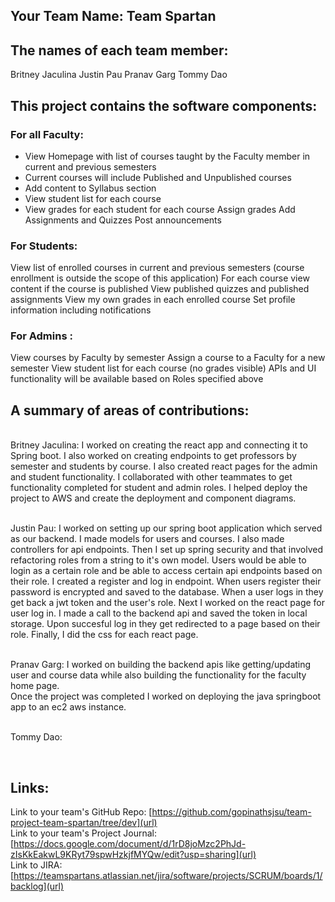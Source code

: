 ## Your Team Name: Team Spartan

## The names of each team member:
Britney Jaculina
Justin Pau
Pranav Garg
Tommy Dao

## This project contains the software components: 
### For all Faculty:
- View Homepage with list of courses taught by the Faculty member in current and previous semesters
- Current courses will include Published and Unpublished courses
- Add content to Syllabus section
- View student list for each course
- View grades for each student for each course
Assign grades
Add Assignments and Quizzes
Post announcements
### For Students:
View list of enrolled courses in current and previous semesters (course enrollment is outside the scope of this application)
For each course view content if the course is published
View published quizzes and published assignments
View my own grades in each enrolled course
Set profile information including notifications
### For Admins :
View courses by Faculty by semester
Assign a course to a Faculty for a new semester
View student list for each course (no grades visible)
APIs and UI functionality will be available based on Roles specified above

## A summary of areas of contributions:

<br/>Britney Jaculina: I worked on creating the react app and connecting it to Spring boot. I also worked on creating endpoints to get professors by semester and students by course. I also created react pages for the admin and student functionality. I collaborated with other teammates to get functionality completed for student and admin roles. I helped deploy the project to AWS and create the deployment and component diagrams.

<br/>Justin Pau: I worked on setting up our spring boot application which served as our backend. I made models for users and courses. I also made controllers for api endpoints. Then I set up spring security and that involved refactoring roles from a string to it's own model. Users would be able to login as a certain role and be able to access certain api endpoints based on their role. I created a register and log in endpoint. When users register their password is encrypted and saved to the database. When a user logs in they get back a jwt token and the user's role. Next I worked on the react page for user log in. I made a call to the backend api and saved the token in local storage. Upon succesful log in they get redirected to a page based on their role. Finally, I did the css for each react page.
<br/>

<br/>Pranav Garg: I worked on building the backend apis like getting/updating user and course data while also building the functionality for the faculty home page.
<br/>
Once the project was completed I worked on deploying the java springboot app to an ec2 aws instance.  

<br/>Tommy Dao: 

<br/>

## Links: 
Link to your team's GitHub Repo: [https://github.com/gopinathsjsu/team-project-team-spartan/tree/dev](url)  <br/>
Link to your team's Project Journal: [https://docs.google.com/document/d/1rD8joMzc2PhJd-zIsKkEakwL9KRyt79spwHzkjfMYQw/edit?usp=sharing](url)<br/> 
Link to JIRA: [https://teamspartans.atlassian.net/jira/software/projects/SCRUM/boards/1/backlog](url)
